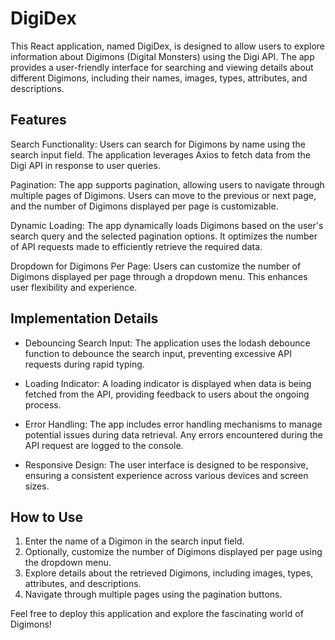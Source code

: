 # DigiDex
This React application, named DigiDex, is designed to allow users to explore information about Digimons (Digital Monsters) using the Digi API. The app provides a user-friendly interface for searching and viewing details about different Digimons, including their names, images, types, attributes, and descriptions.

## Features
Search Functionality: Users can search for Digimons by name using the search input field. The application leverages Axios to fetch data from the Digi API in response to user queries.

Pagination: The app supports pagination, allowing users to navigate through multiple pages of Digimons. Users can move to the previous or next page, and the number of Digimons displayed per page is customizable.

Dynamic Loading: The app dynamically loads Digimons based on the user's search query and the selected pagination options. It optimizes the number of API requests made to efficiently retrieve the required data.

Dropdown for Digimons Per Page: Users can customize the number of Digimons displayed per page through a dropdown menu. This enhances user flexibility and experience.

## Implementation Details
- Debouncing Search Input: The application uses the lodash debounce function to debounce the search input, preventing excessive API requests during rapid typing.

- Loading Indicator: A loading indicator is displayed when data is being fetched from the API, providing feedback to users about the ongoing process.

- Error Handling: The app includes error handling mechanisms to manage potential issues during data retrieval. Any errors encountered during the API request are logged to the console.

- Responsive Design: The user interface is designed to be responsive, ensuring a consistent experience across various devices and screen sizes.

## How to Use
1. Enter the name of a Digimon in the search input field.
2. Optionally, customize the number of Digimons displayed per page using the dropdown menu.
3. Explore details about the retrieved Digimons, including images, types, attributes, and descriptions.
4. Navigate through multiple pages using the pagination buttons.

Feel free to deploy this application and explore the fascinating world of Digimons!
